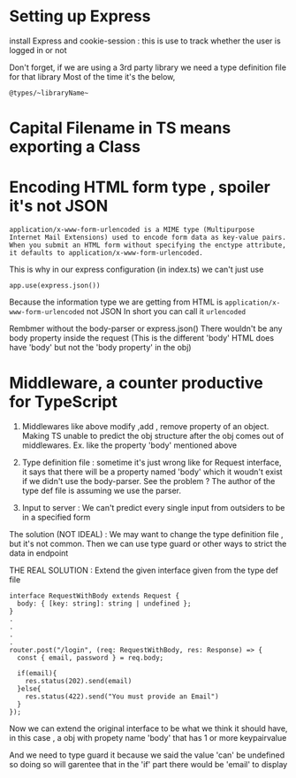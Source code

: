 # Setting up Express

install Express and cookie-session : this is use to track whether the user is logged in or not

Don't forget, if we are using a 3rd party library
we need a type definition file for that library
Most of the time it's the below,

```
@types/~libraryName~
```

# Capital Filename in TS means exporting a Class

# Encoding HTML form type , spoiler it's not JSON

```
application/x-www-form-urlencoded is a MIME type (Multipurpose Internet Mail Extensions) used to encode form data as key-value pairs. When you submit an HTML form without specifying the enctype attribute, it defaults to application/x-www-form-urlencoded.
```

This is why in our express configuration (in index.ts)
we can't just use

```
app.use(express.json())
```

Because the information type we are getting from HTML is `application/x-www-form-urlencoded`
not JSON
In short you can call it `urlencoded`

Rembmer without the body-parser or express.json()
There wouldn't be any body property inside the request
(This is the different 'body' HTML does have 'body' but not the 'body property' in the obj)

# Middleware, a counter productive for TypeScript

1. Middlewares like above modify ,add , remove property of an object. Making TS unable to predict the obj structure after the obj comes out of middlewares.
Ex. like the property 'body' mentioned above

2. Type definition file : sometime it's just wrong like for Request interface, it says that there will be a property named 'body' which it woudn't exist if we didn't use the body-parser. See the problem ? The author of the type def file is assuming we use the parser.

3. Input to server : We can't predict every single input from outsiders to be in a specified form

The solution (NOT IDEAL) : We may want to change the type definition file , but it's not common. Then we can use type guard or other ways to strict the data in endpoint

THE REAL SOLUTION : Extend the given interface given from the type def file

```
interface RequestWithBody extends Request {
  body: { [key: string]: string | undefined };
}
.
.
.
.
router.post("/login", (req: RequestWithBody, res: Response) => {
  const { email, password } = req.body;

  if(email){
    res.status(202).send(email)
  }else{
    res.status(422).send("You must provide an Email")
  }
});
```
Now we can extend the original interface to be what we think it should have, in this case , a obj with propety name 'body' that has 1 or more keypairvalue

And we need to type guard it because we said the value 'can' be undefined so doing so will garentee that in the 'if' part there would be 'email' to display